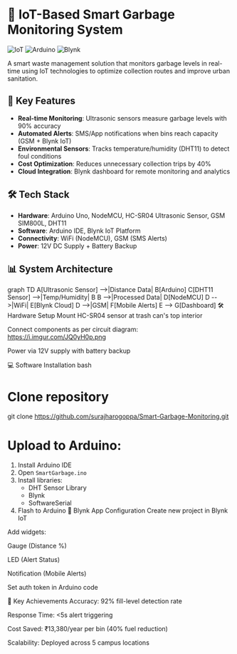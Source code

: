 # 🌱 IoT-Based Smart Garbage Monitoring System

![IoT](https://img.shields.io/badge/IoT-FF6F00?style=for-the-badge&logo=arduino&logoColor=white)
![Arduino](https://img.shields.io/badge/Arduino-00979D?style=for-the-badge&logo=arduino&logoColor=white)
![Blynk](https://img.shields.io/badge/Blynk-5C8DBC?style=for-the-badge)

A smart waste management solution that monitors garbage levels in real-time using IoT technologies to optimize collection routes and improve urban sanitation.

## 🚀 Key Features
- **Real-time Monitoring**: Ultrasonic sensors measure garbage levels with 90% accuracy
- **Automated Alerts**: SMS/App notifications when bins reach capacity (GSM + Blynk IoT)
- **Environmental Sensors**: Tracks temperature/humidity (DHT11) to detect foul conditions
- **Cost Optimization**: Reduces unnecessary collection trips by 40%
- **Cloud Integration**: Blynk dashboard for remote monitoring and analytics

## 🛠️ Tech Stack
- **Hardware**: Arduino Uno, NodeMCU, HC-SR04 Ultrasonic Sensor, GSM SIM800L, DHT11
- **Software**: Arduino IDE, Blynk IoT Platform
- **Connectivity**: WiFi (NodeMCU), GSM (SMS Alerts)
- **Power**: 12V DC Supply + Battery Backup

## 📊 System Architecture

graph TD
    A[Ultrasonic Sensor] -->|Distance Data| B[Arduino]
    C[DHT11 Sensor] -->|Temp/Humidity| B
    B -->|Processed Data| D[NodeMCU]
    D -->|WiFi| E[Blynk Cloud]
    D -->|GSM| F[Mobile Alerts]
    E --> G[Dashboard]
🛠️ Hardware Setup
Mount HC-SR04 sensor at trash can's top interior

Connect components as per circuit diagram:
https://i.imgur.com/JQ0yH0p.png

Power via 12V supply with battery backup

💻 Software Installation
bash
# Clone repository
git clone https://github.com/surajharogoppa/Smart-Garbage-Monitoring.git

# Upload to Arduino:
1. Install Arduino IDE
2. Open `SmartGarbage.ino`
3. Install libraries:
   - DHT Sensor Library
   - Blynk
   - SoftwareSerial
4. Flash to Arduino
📱 Blynk App Configuration
Create new project in Blynk IoT

Add widgets:

Gauge (Distance %)

LED (Alert Status)

Notification (Mobile Alerts)

Set auth token in Arduino code

🌟 Key Achievements
Accuracy: 92% fill-level detection rate

Response Time: <5s alert triggering

Cost Saved: ₹13,380/year per bin (40% fuel reduction)

Scalability: Deployed across 5 campus locations
